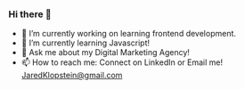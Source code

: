 ### Hi there 👋

- 🔭 I’m currently working on learning frontend development.
- 🌱 I’m currently learning Javascript!
- 💬 Ask me about my Digital Marketing Agency!
- 📫 How to reach me: Connect on LinkedIn or Email me! JaredKlopstein@gmail.com
<!--
**JaredKlopstein/JaredKlopstein** is a ✨ _special_ ✨ repository because its `README.md` (this file) appears on your GitHub profile.

Here are some ideas to get you started:

- 🔭 I’m currently working on learning frontend development.
- 🌱 I’m currently learning Javascript!
- 💬 Ask me about my Digital Marketing Agency!
- 📫 How to reach me: Connect on LinkedIn or Email me! JaredKlopstein@gmail.com
-->
